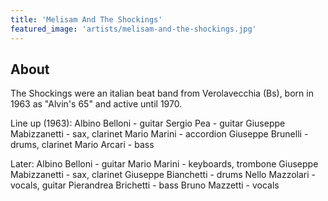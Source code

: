 ```yaml
---
title: 'Melisam And The Shockings'
featured_image: 'artists/melisam-and-the-shockings.jpg'
---
```


## About

The Shockings were an italian beat band from Verolavecchia (Bs), born in 1963 as "Alvin's 65" and active until 1970.

Line up (1963):
Albino Belloni - guitar
Sergio Pea - guitar
Giuseppe Mabizzanetti - sax, clarinet
Mario Marini - accordion
Giuseppe Brunelli - drums, clarinet
Mario Arcari - bass

Later:
Albino Belloni - guitar
Mario Marini - keyboards, trombone
Giuseppe Mabizzanetti - sax, clarinet
Giuseppe Bianchetti - drums
Nello Mazzolari - vocals, guitar
Pierandrea Brichetti - bass
Bruno Mazzetti - vocals
